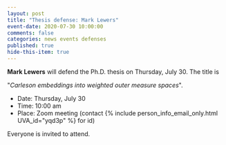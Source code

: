 ```yaml
---
layout: post
title: "Thesis defense: Mark Lewers"
event-date: 2020-07-30 10:00:00
comments: false
categories: news events defenses
published: true
hide-this-item: true
---
```


**Mark Lewers** will defend the Ph.D. thesis on Thursday, July 30.
The title is

"_Carleson embeddings into weighted outer measure spaces_".

- Date: Thursday, July 30
- Time: 10:00 am 
- Place: Zoom meeting (contact {% include person_info_email_only.html UVA_id="yqd3p" %} for id)

Everyone is invited to attend.
